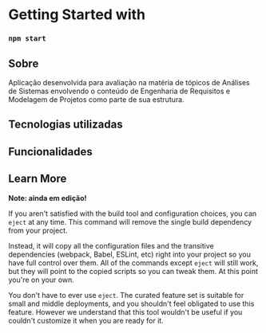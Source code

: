 # Getting Started with 
### `npm start`

## Sobre
Aplicação desenvolvida para avaliação na matéria de tópicos de Análises de Sistemas
envolvendo o conteúdo de Engenharia de Requisitos e Modelagem de Projetos como parte
de sua estrutura.
## Tecnologias utilizadas

## Funcionalidades

## Learn More



**Note: ainda em edição!**

If you aren't satisfied with the build tool and configuration choices, you can `eject` at any time. This command will remove the single build dependency from your project.

Instead, it will copy all the configuration files and the transitive dependencies (webpack, Babel, ESLint, etc) right into your project so you have full control over them. All of the commands except `eject` will still work, but they will point to the copied scripts so you can tweak them. At this point you're on your own.

You don't have to ever use `eject`. The curated feature set is suitable for small and middle deployments, and you shouldn't feel obligated to use this feature. However we understand that this tool wouldn't be useful if you couldn't customize it when you are ready for it.

